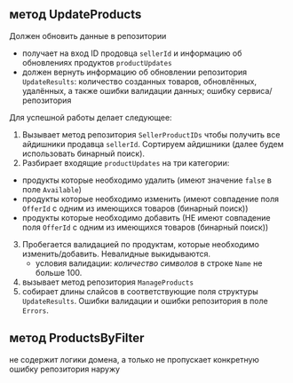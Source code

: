 ## метод UpdateProducts

Должен обновить данные в репозитории

- получает на вход ID продовца `sellerId` и информацию об обновлениях продуктов `productUpdates`
- должен вернуть информацию об обновлении репозитория `UpdateResults`: количество созданных товаров, обновлённых, удалённых, а также ошибки валидации данных; ошибку сервиса/репозитория

Для успешной работы делает следующее:
<!-- 1. Валидирует входящую информацию:
    создаём слайс `validatedUpdates` с ёмкостью равной длине `productUpdates`, добавляем туда все элементы, прошедшие валидацию. -->
1. Вызывает метод репозитория `SellerProductIDs` чтобы получить все айдишники продавца `sellerId`. Сортируем айдишники (далее будем использовать бинарный поиск).
2. Разбирает входящие `productUpdates` на три категории: 
- продукты которые необходимо удалить (имеют значение `false` в поле `Available`)
- продукты которые необходимо изменить (имеют совпадение поля `OfferId` с одним из имеющихся товаров (бинарный поиск))
- продукты которые необходимо добавить (НЕ имеют совпадение поля `OfferId` с одним из имеющихся товаров (бинарный поиск))
3. Пробегается валидацией по продуктам, которые необходимо изменить/добавить. Невалидные выкидываются.
    - условия валидации: *количество символов* в строке `Name` не больше 100. 
     <!--SQL defines two primary character types: character varying(n) and character(n), where n is a positive integer. Both of these types can store strings up to n characters (not bytes) in length.
     https://www.postgresql.org/docs/15/datatype-character.html   -->
4. вызывает метод репозитория `ManageProducts`
5. собирает длины слайсов в соответствующие поля структуры `UpdateResults`. Ошибки валидации и ошибки репозитория в поле `Errors`.

## метод ProductsByFilter
не содержит логики домена, а только не пропускает конкретную ошибку репозитория наружу